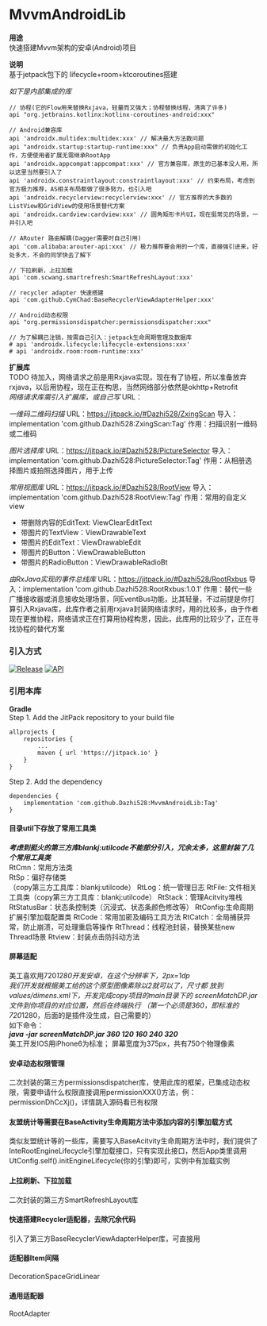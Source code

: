 # MvvmAndroidLib

**用途**<br/>
快速搭建Mvvm架构的安卓(Android)项目<br/>

**说明**<br/>
基于jetpack包下的 lifecycle+room+ktcoroutines搭建<br/>

*如下是内部集成的库*
```
// 协程(它的Flow用来替换Rxjava，轻量而又强大；协程替换线程，清爽了许多)
api "org.jetbrains.kotlinx:kotlinx-coroutines-android:xxx"

// Android兼容库
api 'androidx.multidex:multidex:xxx' // 解决最大方法数问题
api "androidx.startup:startup-runtime:xxx" // 负责App启动需做的初始化工作，方便使用者扩展无需继承RootApp
api 'androidx.appcompat:appcompat:xxx' // 官方兼容库，原生的已基本没人用，所以这里当然要引入了
api 'androidx.constraintlayout:constraintlayout:xxx' // 约束布局，考虑到官方极力推荐，AS相关布局都做了很多努力，也引入吧
api 'androidx.recyclerview:recyclerview:xxx' // 官方推荐的大多数的ListView和GridView的使用场景替代方案
api 'androidx.cardview:cardview:xxx' // 圆角矩形卡片UI，现在挺常见的场景，一并引入吧

// ARouter 路由解耦(Dagger需要时自己引用)
api 'com.alibaba:arouter-api:xxx' // 极力推荐要会用的一个库，直接强引进来，好处多大，不会的同学快去了解下

// 下拉刷新，上拉加载
api 'com.scwang.smartrefresh:SmartRefreshLayout:xxx'

// recycler adapter 快速搭建
api 'com.github.CymChad:BaseRecyclerViewAdapterHelper:xxx'

// Android动态权限
api "org.permissionsdispatcher:permissionsdispatcher:xxx"

// 为了解耦已注销，按需自己引入：jetpack生命周期管理及数据库
# api 'androidx.lifecycle:lifecycle-extensions:xxx'
# api 'androidx.room:room-runtime:xxx'
```

**扩展库**<br/>
TODO 待加入，网络请求之前是用Rxjava实现，现在有了协程，所以准备放弃rxjava，以后用协程，现在正在构思，当然网络部分依然是okhttp+Retrofit <br/>
*网络请求库需引入扩展库，或自己写*
URL：

*一维码二维码扫描*
URL：https://jitpack.io/#Dazhi528/ZxingScan
导入：implementation 'com.github.Dazhi528:ZxingScan:Tag'
作用：扫描识别一维码或二维码

*图片选择库*
URL：https://jitpack.io/#Dazhi528/PictureSelector
导入：implementation 'com.github.Dazhi528:PictureSelector:Tag'
作用：从相册选择图片或拍照选择图片，用于上传

*常用视图库*
URL：https://jitpack.io/#Dazhi528/RootView
导入：implementation 'com.github.Dazhi528:RootView:Tag'
作用：常用的自定义view
* 带删除内容的EditText: ViewClearEditText<br/>
* 带图片的TextView：ViewDrawableText <br/>
* 带图片的EditText：ViewDrawableEdit <br/>
* 带图片的Button：ViewDrawableButton <br/>
* 带图片的RadioButton：ViewDrawableRadioBt <br/>

*由RxJava实现的事件总线库*
URL：https://jitpack.io/#Dazhi528/RootRxbus
导入：implementation 'com.github.Dazhi528:RootRxbus:1.0.1'
作用：替代一些广播接收器或消息接收处理场景，同EventBus功能，比其轻量，不过前提是你打算引入Rxjava库，此库作者之前用rxjava封装网络请求时，用的比较多，由于作者现在更推协程，网络请求正在打算用协程构思，因此，此库用的比较少了，正在寻找协程的替代方案


### 引入方式 
[![Release](https://img.shields.io/github/release/Dazhi528/MvvmAndroidLib?style=flat)](https://jitpack.io/#Dazhi528/MvvmAndroidLib)
[![API](https://img.shields.io/badge/API-16%2B-green.svg?style=flat)](https://android-arsenal.com/api?level=16)


### 引用本库
**Gradle** <br/>
Step 1. Add the JitPack repository to your build file

```
allprojects {
    repositories {
        ...
        maven { url 'https://jitpack.io' }
    }
}
```

Step 2. Add the dependency

```
dependencies {
    implementation 'com.github.Dazhi528:MvvmAndroidLib:Tag'
}
```

####  目录util下存放了常用工具类
***考虑到挺火的第三方库blankj:utilcode不能部分引入，冗余太多，这里封装了几个常用工具类*** <br/>
RtCmn：常用方法类<br/>
RtSp：偏好存储类<br/>（copy第三方工具库：blankj:utilcode）
RtLog：统一管理日志
RtFile: 文件相关工具类（copy第三方工具库：blankj:utilcode）
RtStack：管理Acitvity堆栈
RtStatusBar：状态条控制类（沉浸式、状态条颜色修改等）
RtConfig:生命周期扩展引擎加载配置类
RtCode：常用加密及编码工具方法
RtCatch：全局捕获异常，防止崩溃，可处理重启等操作
RtThread：线程池封装，替换某些new Thread场景
Rtview：封装点击防抖动方法


#### 屏幕适配
美工喜欢用720*1280开发安卓，在这个分辨率下，2px=1dp <br/>
我们开发就根据美工给的这个原型图像素除以2就可以了，尺寸都
放到values/dimens.xml下，开发完成copy项目的main目录下的
screenMatchDP.jar文件到你项目的对应位置，然后在终端执行
（第一个必须是360，即标准的720*1280，后面的是插件没生成，自己需要的）
<br/>
如下命令：<br/>
***java -jar screenMatchDP.jar 360 120 160 240 320***
<br/>
美工开发IOS用iPhone6为标准； 屏幕宽度为375px，共有750个物理像素

#### 安卓动态权限管理
二次封装的第三方permissionsdispatcher库，使用此库的框架，已集成动态权限，需要申请什么权限直接调用permissionXXX()方法，例：permissionDhCcXj()，详情跳入源码看已有权限

#### 友盟统计等需要在BaseActivity生命周期方法中添加内容的引擎加载方式
类似友盟统计等的一些库，需要写入BaseAcitvity生命周期方法中时，我们提供了
InteRootEngineLifecycle引擎加载接口，只有实现此接口，然后App类里调用
UtConfig.self().initEngineLifecycle(你的引擎)即可，实例中有加载实例

#### 上拉刷新、下拉加载
二次封装的第三方SmartRefreshLayout库

#### 快速搭建Recycler适配器，去除冗余代码
引入了第三方BaseRecyclerViewAdapterHelper库，可直接用

#### 适配器Item间隔
DecorationSpaceGridLinear

#### 通用适配器
RootAdapter
